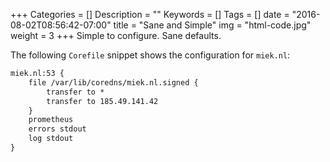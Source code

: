 +++
Categories = []
Description = ""
Keywords = []
Tags = []
date = "2016-08-02T08:56:42-07:00"
title = "Sane and Simple"
img = "html-code.jpg"
weight = 3
+++
Simple to configure. Sane defaults.

The following `Corefile` snippet shows the configuration for `miek.nl`:

~~~ txt
miek.nl:53 {
    file /var/lib/coredns/miek.nl.signed {
        transfer to *
        transfer to 185.49.141.42
    }
    prometheus
    errors stdout
    log stdout
}
~~~
